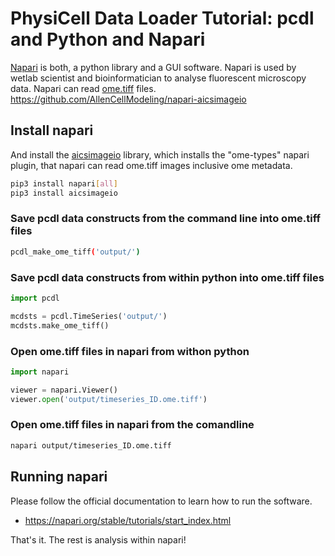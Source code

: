 # PhysiCell Data Loader Tutorial: pcdl and Python and Napari

[Napari](https://napari.org/stable/) is both, a python library and a GUI software.
Napari is used by wetlab scientist and bioinformatician to analyse fluorescent microscopy data.
Napari can read [ome.tiff](https://www.openmicroscopy.org/ome-files/) files.
https://github.com/AllenCellModeling/napari-aicsimageio


## Install napari

And install the [aicsimageio](https://allencellmodeling.github.io/aicsimageio/) library,
which installs the "ome-types" napari plugin,
that napari can read ome.tiff images inclusive ome metadata.

```bash
pip3 install napari[all]
pip3 install aicsimageio
```


### Save pcdl data constructs from the command line into ome.tiff files

```bash
pcdl_make_ome_tiff('output/')
```


### Save pcdl data constructs from within python into ome.tiff files

```python
import pcdl

mcdsts = pcdl.TimeSeries('output/')
mcdsts.make_ome_tiff()
```


### Open ome.tiff files in napari from withon python

```python
import napari

viewer = napari.Viewer()
viewer.open('output/timeseries_ID.ome.tiff')
```


### Open ome.tiff files in napari from the comandline

```bash
napari output/timeseries_ID.ome.tiff
```

## Running napari

Please follow the official documentation to learn how to run the software.
+ https://napari.org/stable/tutorials/start_index.html

That's it. The rest is analysis within napari!
